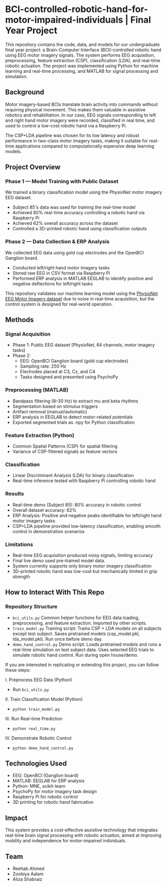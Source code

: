 # BCI-controlled-robotic-hand-for-motor-impaired-individuals | Final Year Project 

This repository contains the code, data, and models for our undergraduate final year project: a Brain-Computer Interface (BCI)-controlled robotic hand using EEG motor imagery signals. The system performs EEG acquisition, preprocessing, feature extraction (CSP), classification (LDA), and real-time robotic actuation.
The project was implemented using Python for machine learning and real-time processing, and MATLAB for signal processing and simulation.

## Background
Motor imagery-based BCIs translate brain activity into commands without requiring physical movement. This makes them valuable in assistive robotics and rehabilitation.
In our case, EEG signals corresponding to left and right hand motor imagery were recorded, classified in real time, and used to control a low-cost robotic hand via a Raspberry Pi.

The CSP+LDA pipeline was chosen for its low latency and robust performance in two-class motor imagery tasks, making it suitable for real-time applications compared to computationally expensive deep learning models.

## Project Overview
### Phase 1 — Model Training with Public Dataset

We trained a binary classification model using the PhysioNet motor imagery EEG dataset.
- Subject 85's data was used for training the real-time model
- Achieved 80% real-time accuracy controlling a robotic hand via Raspberry Pi
- Achieved 62% overall accuracy across the dataset
- Controlled a 3D-printed robotic hand using classification outputs

### Phase 2 — Data Collection & ERP Analysis

We collected EEG data using gold cup electrodes and the OpenBCI Ganglion board.
- Conducted left/right hand motor imagery tasks
- Stored raw EEG in CSV format via Raspberry Pi
- Performed ERP analysis in MATLAB EEGLAB to identify positive and negative deflections for left/right tasks

This repository validates our machine learning model using the [PhysioNet EEG Motor Imagery dataset](https://physionet.org/content/eegmmidb/1.0.0/) due to noise in real-time acquisition, but the control system is designed for real-world operation.
## Methods
### Signal Acquisition

- Phase 1: Public EEG dataset (PhysioNet, 64 channels, motor imagery tasks)
- Phase 2:
   - EEG: OpenBCI Ganglion board (gold cup electrodes)
   - Sampling rate: 250 Hz
   - Electrodes placed at C3, Cz, and C4
   - Tasks designed and presented using PsychoPy

### Preprocessing (MATLAB)

- Bandpass filtering (8–30 Hz) to extract mu and beta rhythms
- Segmentation based on stimulus triggers
- Artifact removal (manual/automatic)
- ERP analysis in EEGLAB to detect motor-related potentials
- Exported segmented trials as .npy for Python classification

### Feature Extraction (Python)

- Common Spatial Patterns (CSP) for spatial filtering
- Variance of CSP-filtered signals as feature vectors

### Classification

- Linear Discriminant Analysis (LDA) for binary classification
- Real-time inference tested with Raspberry Pi controlling robotic hand

### Results
- Real-time demo (Subject 85): 80% accuracy in robotic control
- Overall dataset accuracy: 62%
- ERP Analysis: Positive and negative peaks identifiable for left/right hand motor imagery tasks
- CSP+LDA pipeline provided low-latency classification, enabling smooth control in demonstration scenarios

### Limitations
- Real-time EEG acquisition produced noisy signals, limiting accuracy
- Final live demo used pre-trained model data.
- System currently supports only binary motor imagery classification
- 3D-printed robotic hand was low-cost but mechanically limited in grip strength

## How to Interact With This Repo
### Repository Structure 
- `bci_utils.py`	Common helper functions for EEG data loading, preprocessing, and feature extraction. Imported by other scripts.
- `train_model.py`	Training script: Trains CSP + LDA models on all subjects except test subject. Saves pretrained models (csp_model.pkl, lda_model.pkl). Run once before demo day.
- `demo_hand_control.py`	Demo script: Loads pretrained models and runs a real-time simulation on test subject data. Uses selected EEG trials to simulate robotic hand control. Run during open house/demo.

If you are interested in replicating or extending this project, you can follow these steps:

I. Preprocess EEG Data (Python)
   - Run `bci_utils.py`

II. Train Classification Model (Python)
   - `python train_model.py`

III. Run Real-time Prediction
   - `python real_time.py`

IV. Demonstrate Robotic Control
   - `python demo_hand_control.py`

## Technologies Used
- EEG: OpenBCI (Ganglion board)
- MATLAB: EEGLAB for ERP analysis
- Python: MNE, scikit-learn
- PsychoPy for motor imagery task design
- Raspberry Pi for robotic control
- 3D printing for robotic hand fabrication

## Impact
This system provides a cost-effective assistive technology that integrates real-time brain signal processing with robotic actuation, aimed at improving mobility and independence for motor-impaired individuals.

## Team
- Reehab Ahmed
- Zoobiya Aalam 
- Aliza Shabraiz
